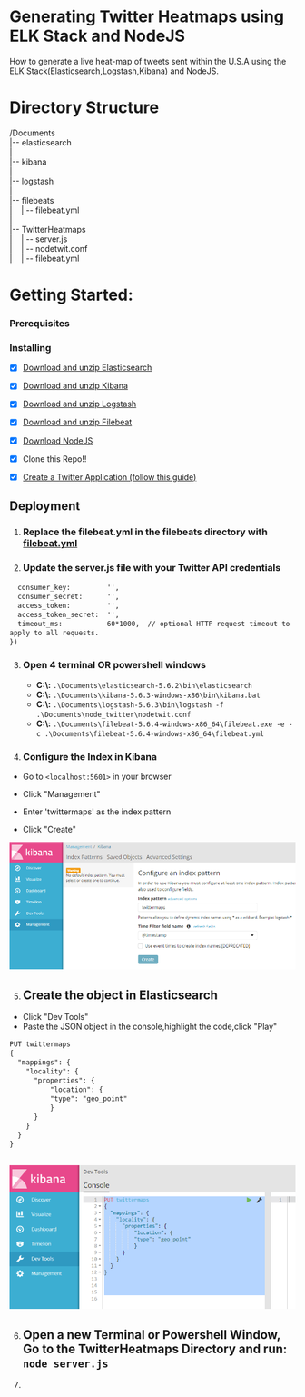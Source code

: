 # Generating Twitter Heatmaps using ELK Stack and NodeJS
How to generate a live heat-map of tweets sent within the U.S.A using the ELK Stack(Elasticsearch,Logstash,Kibana) and NodeJS.

# Directory Structure
  
  /Documents
  <br/>
  |--    elasticsearch
  <br/>
  |
  <br/>
  |--    kibana
  <br/>
  |
  <br/>
  |--    logstash
  <br/>
  |
  <br/>
  |--    filebeats
  <br/>
  |&nbsp;&nbsp;&nbsp;   | -- filebeat.yml
  <br/>
  |
  <br/>
  |--    TwitterHeatmaps
  <br/>
  |&nbsp;&nbsp;&nbsp;   | -- server.js
  <br/>
  |&nbsp;&nbsp;&nbsp;   | -- nodetwit.conf
  <br/>
  |&nbsp;&nbsp;&nbsp;   | -- filebeat.yml

# Getting Started:

### Prerequisites

### Installing

  - [x] [Download and unzip Elasticsearch](https://www.elastic.co/downloads/elasticsearch)
  
  - [x] [Download and unzip Kibana](https://www.elastic.co/downloads/kibana)
  
  - [x] [Download and unzip Logstash](https://www.elastic.co/downloads/logstash)
  
  - [x] [Download and unzip Filebeat](https://www.elastic.co/downloads/beats/filebeat)
  
  - [x] [Download NodeJS](https://nodejs.org/en/download/)
  
  - [x] Clone this Repo!!
  
  - [x] [Create a Twitter Application (follow this guide)](http://docs.inboundnow.com/guide/create-twitter-application/)
  
 ## Deployment
 
  1. ### <b>Replace the filebeat.yml in the filebeats directory with [filebeat.yml](https://github.com/mikebrusilov/TwitterHeatmaps/blob/master/filebeat.yml)</b>
  
  2. ### Update the server.js file with your Twitter API credentials
  
  ```var T = new Twit({
    consumer_key:         '',
    consumer_secret:      '',
    access_token:         '',
    access_token_secret:  '',
    timeout_ms:           60*1000,  // optional HTTP request timeout to apply to all requests.
})
```

3. ### Open 4 terminal OR powershell windows
    
   - <b>C:\\:</b> `.\Documents\elasticsearch-5.6.2\bin\elasticsearch`
   - <b>C:\\:</b> `.\Documents\kibana-5.6.3-windows-x86\bin\kibana.bat`
   - <b>C:\\:</b> `.\Documents\logstash-5.6.3\bin\logstash -f .\Documents\node_twitter\nodetwit.conf`
   - <b>C:\\:</b> `.\Documents\filebeat-5.6.4-windows-x86_64\filebeat.exe -e -c .\Documents\filebeat-5.6.4-windows-x86_64\filebeat.yml`

4. ### Configure the Index in Kibana

* Go to `<localhost:5601>` in your browser 

* Click "Management" 

* Enter 'twittermaps' as the index pattern

* Click "Create"
    

![alt text](https://github.com/mikebrusilov/TwitterHeatmaps/blob/master/CreateIndexPatter.PNG)

5. ## Create the object in Elasticsearch 

* Click "Dev Tools" 
* Paste the JSON object in the console,highlight the code,click "Play"


```
PUT twittermaps
{
  "mappings": {
    "locality": {
      "properties": {
          "location": {
          "type": "geo_point"
          }
      }
    }
  }
}


```

![alt text](https://github.com/mikebrusilov/TwitterHeatmaps/blob/master/CreateESObject.PNG)

6. ## Open a new Terminal or Powershell Window, Go to the TwitterHeatmaps Directory and run: `node server.js`

7. 



